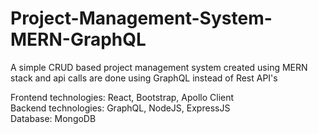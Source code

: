 # Project-Management-System-MERN-GraphQL
A simple CRUD based project management system created using MERN stack and api calls are done using GraphQL instead of Rest API's


Frontend technologies: React, Bootstrap, Apollo Client <br/>
Backend technologies: GraphQL, NodeJS, ExpressJS <br />
Database: MongoDB
